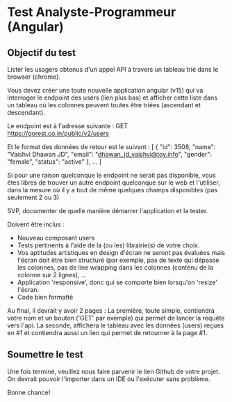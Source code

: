 # Test Analyste-Programmeur (Angular)

## Objectif du test

Lister les usagers obtenus d'un appel API à travers un tableau trié dans le browser (chrome).

Vous devez créer une toute nouvelle application angular (v15) qui va interroger le endpoint des users (lien plus bas) et afficher cette liste dans
un tableau où les colonnes peuvent toutes être triées (ascendant et descendant).

Le endpoint est à l'adresse suivante :
GET https://gorest.co.in/public/v2/users

Et le format des données de retour est le suivant :
[
{
"id": 3508,
"name": "Vaishvi Dhawan JD",
"email": "dhawan_jd_vaishvi@toy.info",
"gender": "female",
"status": "active"
},
...
]

Si pour une raison quelconque le endpoint ne serait pas disponible, vous êtes libres de trouver un autre endpoint quelconque sur le web et l'utiliser, dans la mesure où il y a tout de même quelques champs disponibles (pas seulement 2 ou 3)

SVP, documenter de quelle manière démarrer l'application et la tester.

Doivent être inclus :

- Nouveau composant users
- Tests pertinents à l'aide de la (ou les) librairie(s) de votre choix.
- Vos aptitudes artistiques en design d'écran ne seront pas évaluées mais l'écran doit être bien structuré (par exemple, pas de texte qui dépasse les colonnes, pas de line wrapping dans les colonnes (contenu de la colonne sur 2 lignes), ...
- Application 'responsive', donc qui se comporte bien lorsqu'on 'resize' l'écran.
- Code bien formatté

Au final, il devrait y avoir 2 pages :
La première, toute simple, contiendra votre nom et un bouton ('GET' par exemple) qui permet de lancer la requête vers l'api.
La seconde, affichera le tableau avec les données (users) reçues en #1 et contiendra aussi un lien qui permet de retourner à la page #1.

## Soumettre le test

Une fois terminé, veuillez nous faire parvenir le lien Github de votre projet. On devrait pouvoir l'importer dans un IDE ou l'exécuter sans problème.

Bonne chance!
